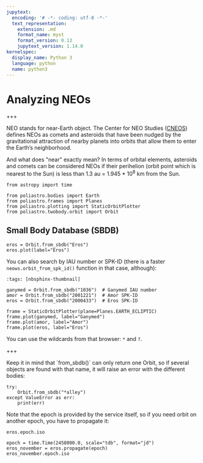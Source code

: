 ```yaml
---
jupytext:
  encoding: '# -*- coding: utf-8 -*-'
  text_representation:
    extension: .md
    format_name: myst
    format_version: 0.13
    jupytext_version: 1.14.0
kernelspec:
  display_name: Python 3
  language: python
  name: python3
---
```


# Analyzing NEOs

+++

NEO stands for near-Earth object. The Center for NEO Studies ([CNEOS](http://cneos.jpl.nasa.gov/)) defines NEOs as comets and asteroids that have been nudged by the gravitational attraction of nearby planets into orbits that allow them to enter the Earth’s neighborhood.

And what does "near" exactly mean? In terms of orbital elements, asteroids and comets can be considered NEOs if their perihelion (orbit point which is nearest to the Sun) is less than 1.3 au = 1.945 * 10<sup>8</sup> km from the Sun.

```{code-cell}
from astropy import time

from poliastro.bodies import Earth
from poliastro.frames import Planes
from poliastro.plotting import StaticOrbitPlotter
from poliastro.twobody.orbit import Orbit
```

## Small Body Database (SBDB)

```{code-cell}
eros = Orbit.from_sbdb("Eros")
eros.plot(label="Eros")
```

You can also search by IAU number or SPK-ID (there is a faster `neows.orbit_from_spk_id()` function in that case, although):

```{code-cell}
:tags: [nbsphinx-thumbnail]

ganymed = Orbit.from_sbdb("1036")  # Ganymed IAU number
amor = Orbit.from_sbdb("2001221")  # Amor SPK-ID
eros = Orbit.from_sbdb("2000433")  # Eros SPK-ID

frame = StaticOrbitPlotter(plane=Planes.EARTH_ECLIPTIC)
frame.plot(ganymed, label="Ganymed")
frame.plot(amor, label="Amor")
frame.plot(eros, label="Eros")
```

You can use the wildcards from that browser: `*` and `?`.

+++

<div class="alert alert-info">Keep it in mind that `from_sbdb()` can only return one Orbit, so if several objects are found with that name, it will raise an error with the different bodies:</div>

```{code-cell}
try:
    Orbit.from_sbdb("*alley")
except ValueError as err:
    print(err)
```

<div class="alert alert-info">Note that the epoch is provided by the service itself, so if you need orbit on another epoch, you have to propagate it:</div>

```{code-cell}
eros.epoch.iso
```

```{code-cell}
epoch = time.Time(2458000.0, scale="tdb", format="jd")
eros_november = eros.propagate(epoch)
eros_november.epoch.iso
```
